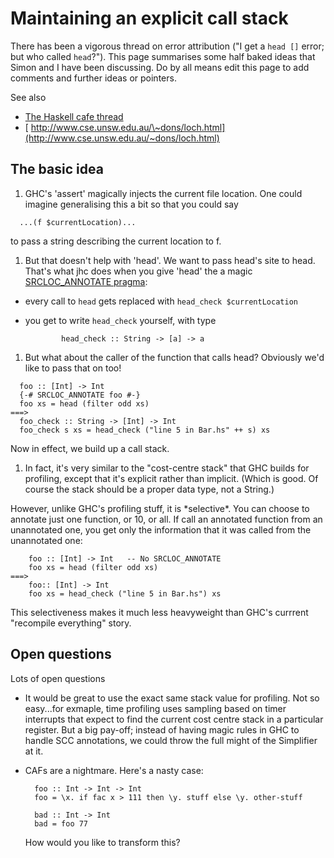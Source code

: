 # Maintaining an explicit call stack



There has been a vigorous thread on error attribution ("I get a `head []` error; but who called `head`?").  This page summarises some half baked ideas that Simon and I have been discussing. Do by all means edit this page to add comments and further ideas or pointers.



See also


- [
  The Haskell cafe thread](http://www.haskell.org/pipermail/haskell-cafe/2006-November/019549.html)
- [
  http://www.cse.unsw.edu.au/\~dons/loch.html](http://www.cse.unsw.edu.au/~dons/loch.html)

## The basic idea


1.  GHC's 'assert' magically injects the current file location.  One could imagine generalising this a bit so that you could say

  ```wiki
  	...(f $currentLocation)...
  ```


to pass a string describing the current location to f.


1.  But that doesn't help with 'head'.  We want to pass head's site to head. That's what jhc does when you give 'head' the a magic [
  SRCLOC\_ANNOTATE pragma](http://repetae.net/john/computer/jhc/jhc.html):

  - every call to `head` gets replaced with `head_check $currentLocation`
  - you get to write `head_check` yourself, with type

    ```wiki
    		head_check :: String -> [a] -> a
    ```

1.  But what about the caller of the function that calls head?  Obviously we'd like to pass that on too!

  ```wiki
  	foo :: [Int] -> Int
  	{-# SRCLOC_ANNOTATE foo #-}
  	foo xs = head (filter odd xs)
  ===>
  	foo_check :: String -> [Int] -> Int
  	foo_check s xs = head_check ("line 5 in Bar.hs" ++ s) xs
  ```


Now in effect, we build up a call stack.  


1.  In fact, it's very similar to the "cost-centre stack" that GHC builds for profiling, except that it's explicit rather than implicit.  (Which is good.   Of course the stack should be a proper data type, not a String.)


However, unlike GHC's profiling stuff, it is \*selective\*.  You can choose to annotate just one function, or 10, or all.  If call an annotated function from an unannotated one, you get only the information that it was called from the unannotated one:


```wiki
	foo :: [Int] -> Int   -- No SRCLOC_ANNOTATE
	foo xs = head (filter odd xs)
===>
	foo:: [Int] -> Int
	foo xs = head_check ("line 5 in Bar.hs") xs
```


This selectiveness makes it much less heavyweight than GHC's currrent "recompile everything" story.


## Open questions



Lots of open questions


- It would be great to use the exact same stack value for profiling.  Not so easy...for exmaple, time profiling uses sampling based on timer interrupts that expect to find the current cost centre stack in a particular register.  But a big pay-off; instead of having magic rules in GHC to handle SCC annotations, we could throw the full might of the Simplifier at it.


  


- CAFs are a nightmare.  Here's a nasty case:

  ```wiki
    foo :: Int -> Int -> Int
    foo = \x. if fac x > 111 then \y. stuff else \y. other-stuff

    bad :: Int -> Int
    bad = foo 77
  ```

  How would you like to transform this?
